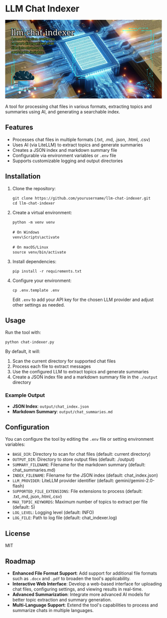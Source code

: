 # LLM Chat Indexer

![LLM-Chat-Indexer](assets/llm-chat-indexer.png)  

A tool for processing chat files in various formats, extracting topics and summaries using AI, and generating a searchable index.

## Features

- Processes chat files in multiple formats (.txt, .md, .json, .html, .csv)
- Uses AI (via LiteLLM) to extract topics and generate summaries
- Creates a JSON index and markdown summary file
- Configurable via environment variables or `.env` file
- Supports customizable logging and output directories

## Installation

1. Clone the repository:

   ```
   git clone https://github.com/yourusername/llm-chat-indexer.git
   cd llm-chat-indexer
   ```

2. Create a virtual environment:

   ```
   python -m venv venv
   
   # On Windows
   venv\Scripts\activate
   
   # On macOS/Linux
   source venv/bin/activate
   ```

3. Install dependencies:

   ```
   pip install -r requirements.txt
   ```

4. Configure your environment:

   ```
   cp .env.template .env
   ```

   Edit `.env` to add your API key for the chosen LLM provider and adjust other settings as needed.

## Usage

Run the tool with:

```
python chat-indexer.py
```

By default, it will:

1. Scan the current directory for supported chat files
2. Process each file to extract messages
3. Use the configured LLM to extract topics and generate summaries
4. Create a JSON index file and a markdown summary file in the `./output` directory

### Example Output

- **JSON Index**: `output/chat_index.json`
- **Markdown Summary**: `output/chat_summaries.md`

## Configuration

You can configure the tool by editing the `.env` file or setting environment variables:

- `BASE_DIR`: Directory to scan for chat files (default: current directory)
- `OUTPUT_DIR`: Directory to store output files (default: ./output)
- `SUMMARY_FILENAME`: Filename for the markdown summary (default: chat_summaries.md)
- `INDEX_FILENAME`: Filename for the JSON index (default: chat_index.json)
- `LLM_PROVIDER`: LiteLLM provider identifier (default: gemini/gemini-2.0-flash)
- `SUPPORTED_FILE_EXTENSIONS`: File extensions to process (default: .txt,.md,.json,.html,.csv)
- `MAX_TOPIC_KEYWORDS`: Maximum number of topics to extract per file (default: 5)
- `LOG_LEVEL`: Logging level (default: INFO)
- `LOG_FILE`: Path to log file (default: chat_indexer.log)

## License

MIT

## Roadmap

- **Enhanced File Format Support**: Add support for additional file formats such as `.docx` and `.pdf` to broaden the tool's applicability.
- **Interactive Web Interface**: Develop a web-based interface for uploading chat files, configuring settings, and viewing results in real-time.
- **Advanced Summarization**: Integrate more advanced AI models for better topic extraction and summary generation.
- **Multi-Language Support**: Extend the tool's capabilities to process and summarize chats in multiple languages.

